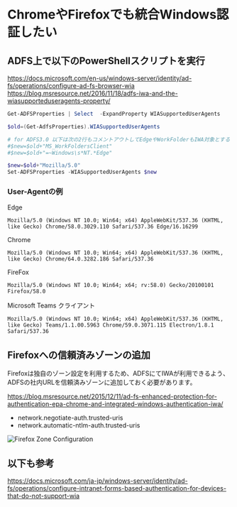 # ChromeやFirefoxでも統合Windows認証したい

## ADFS上で以下のPowerShellスクリプトを実行   
https://docs.microsoft.com/en-us/windows-server/identity/ad-fs/operations/configure-ad-fs-browser-wia
https://blog.msresource.net/2016/11/18/adfs-iwa-and-the-wiasupporteduseragents-property/


```Powershell
Get-ADFSProperties | Select  -ExpandProperty WIASupportedUserAgents

$old=(Get-AdfsProperties).WIASupportedUserAgents

# for ADFS3.0 以下は次の2行もコメントアウトしてEdgeやWorkFolderもIWA対象とする
#$new=$old+"MS_WorkFoldersClient"
#$new=$old+"=~Windows\s*NT.*Edge"

$new=$old+"Mozilla/5.0"
Set-ADFSProperties -WIASupportedUserAgents $new
```

### User-Agentの例
Edge
```
Mozilla/5.0 (Windows NT 10.0; Win64; x64) AppleWebKit/537.36 (KHTML, like Gecko) Chrome/58.0.3029.110 Safari/537.36 Edge/16.16299  
```

Chrome
```
Mozilla/5.0 (Windows NT 10.0; Win64; x64) AppleWebKit/537.36 (KHTML, like Gecko) Chrome/64.0.3282.186 Safari/537.36  
```  

FireFox  
```
Mozilla/5.0 (Windows NT 10.0; Win64; x64; rv:58.0) Gecko/20100101 Firefox/58.0  
```  

Microsoft Teams クライアント   
```
Mozilla/5.0 (Windows NT 10.0; Win64; x64) AppleWebKit/537.36 (KHTML, like Gecko) Teams/1.1.00.5963 Chrome/59.0.3071.115 Electron/1.8.1 Safari/537.36  
```


## Firefoxへの信頼済みゾーンの追加
Firefoxは独自のゾーン設定を利用するため、ADFSにてIWAが利用できるよう、ADFSの社内URLを信頼済みゾーンに追加しておく必要があります。

https://blog.msresource.net/2015/12/11/ad-fs-enhanced-protection-for-authentication-epa-chrome-and-integrated-windows-authentication-iwa/

* network.negotiate-auth.trusted-uris  
* network.automatic-ntlm-auth.trusted-uris

![Firefox Zone Configuration](https://msresource.files.wordpress.com/2015/12/epafirefoxiwasettingsview.png)


## 以下も参考
https://docs.microsoft.com/ja-jp/windows-server/identity/ad-fs/operations/configure-intranet-forms-based-authentication-for-devices-that-do-not-support-wia
